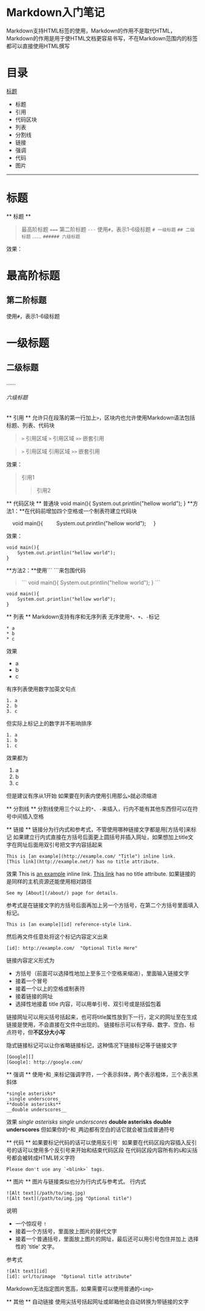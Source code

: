 # Markdown入门笔记 #
Markdown支持HTML标签的使用，Markdown的作用不是取代HTML，Markdown的作用是用于使HTML文档更容易书写，不在Markdown范围内的标签都可以直接使用HTML撰写

# 目录

[标题](#标题)

* 标题
* 引用
* 代码区块
* 列表
* 分割线
* 链接
* 强调
* 代码
* 图片

---------- 

# 标题

**  标题  **
> 最高阶标题
 `===`
 第二阶标题
 `---`
 使用`#`，表示1-6级标题
 `# 一级标题`
 `## 二级标题`
 ……
 `###### 六级标题` 

效果：

最高阶标题
===

第二阶标题
---

使用`#`，表示1-6级标题
# 一级标题
## 二级标题
 ……
###### 六级标题

** 引用 **
允许只在段落的第一行加上`>`，区块内也允许使用Markdown语法包括标题、列表、代码块
> `>` 引用区域
 `>` 引用区域
 `>>` 嵌套引用

 > `>` 引用区域
  引用区域
 `>>` 嵌套引用

效果：

> 引用1
>> 引用2

** 代码区块 **
普通块
void main(){
	System.out.printlin("hellow world");
}
**方法1：**在代码前增加四个空格或一个制表符建立代码块

&nbsp;&nbsp;&nbsp;&nbsp;void main(){
&nbsp;&nbsp;&nbsp;&nbsp;&nbsp;&nbsp;&nbsp;&nbsp;System.out.printlin("hellow world");
&nbsp;&nbsp;&nbsp;&nbsp;}

效果：

	void main(){
		System.out.printlin("hellow world");
	}

**方法2：**使用\``` ```来包围代码

> \```
 void main(){
	System.out.printlin("hellow world");
}
 \```

```
void main(){
	System.out.printlin("hellow world");
}
```

** 列表 ** 
Markdown支持有序和无序列表
无序使用`*`、`+`、`-`标记
```
* a
* b
* c
```
效果

* a
* b
* c

有序列表使用数字加英文句点
```
1. a
2. b
3. c
```
但实际上标记上的数字并不影响排序
```
1. a
1. b
1. c
```
效果都为

1. a
1. b
1. c

但是建议有序从1开始
如果要在列表内使用引用那么`>`就必须缩进

** 分割线 ** 
分割线使用三个以上的`*`、`-`来插入，行内不能有其他东西但可以在符号中间插入空格

** 链接 **
链接分为行内式和参考式，不管使用哪种链接文字都是用[方括号]来标记
如果建立行内式直接在方括号后面更上圆括号并插入网址，如果想加上title文字在网址后面用双引号把文字内容括起来
```
This is [an example](http://example.com/ "Title") inline link.
[This link](http://example.net/) has no title attribute.
```
效果
This is [an example](http://example.com/ "Title") inline link.
[This link](http://example.net/) has no title attribute.
如果链接的是同样的主机资源还能使用相对路径
```
See my [About](/about/) page for details.
```
参考式是在链接文字的方括号后面再加上另一个方括号，在第二个方括号里面填入标记。
```
This is [an example][id] reference-style link.
```
然后再文件任意处将这个标记内容定义出来
```
[id]: http://example.com/  "Optional Title Here"
```
链接内容定义形式为

* 方括号（前面可以选择性地加上至多三个空格来缩进），里面输入链接文字
* 接着一个冒号
* 接着一个以上的空格或制表符
* 接着链接的网址
* 选择性地接着 title 内容，可以用单引号、双引号或是括弧包着

链接网址可以用尖括号括起来，也可将title属性放到下一行，定义的网址至在生成链接是使用，不会直接在文件中出现的。
链接标示可以有字母、数字、空白、标点符号，但**不区分大小写**

隐式链接标记可以让你省略链接标记，这种情况下链接标记等于链接文字
```
[Google][]
[Google]: http://google.com/
```
** 强调 **
使用`*`和`_`来标记强调字符，一个表示斜体，两个表示粗体，三个表示黑斜体
```
*single asterisks*
_single underscores_
**double asterisks**
__double underscores__
```
效果
*single asterisks*
_single underscores_
**double asterisks**
__double underscores__
但如果你的`*`和`_`两边都有空白的话它就会被当成普通符号

** 代码 **
如果要标记代码的话可以使用反引号`` ` ``
如果要在代码区段内容插入反引号的话可以使用多个反引号来开始和结束代码区段
在代码区段内容所有的`&`和尖括号都会被转成HTML转义字符
```
Please don't use any `<blink>` tags.
```

** 图片 **
图片与链接类似也分为行内式与参考式。
行内式
```
![Alt text](/path/to/img.jpg)
![Alt text](/path/to/img.jpg "Optional title")
```
说明

* 一个惊叹号 `!`
* 接着一个方括号，里面放上图片的替代文字
* 接着一个普通括号，里面放上图片的网址，最后还可以用引号包住并加上 选择性的 'title' 文字。

参考式
```
![Alt text][id]
[id]: url/to/image  "Optional title attribute"
```
Markdown无法指定图片宽高，如果需要可以使用普通的`<img>`

** 其他 **
自动链接
使用尖括号括起网址或邮箱他会自动转换为带链接的文字